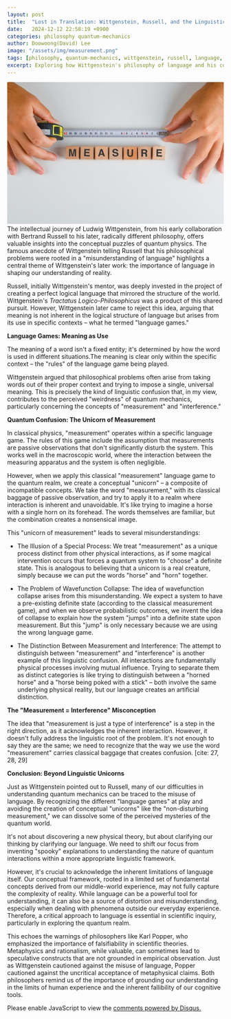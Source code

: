 ```yaml
---
layout: post
title:  "Lost in Translation: Wittgenstein, Russell, and the Linguistic Roots of Quantum Weirdness"
date:   2024-12-12 22:58:19 +0900
categories: philosophy quantum-mechanics
author: Doowoong(David) Lee
image: "/assets/img/measurement.png"
tags: [philosophy, quantum-mechanics, wittgenstein, russell, language, measurement]
excerpt: Exploring how Wittgenstein's philosophy of language and his concept of 'language games' can help us understand the apparent paradoxes of quantum measurement. This post examines how our classical understanding of measurement creates linguistic confusion when applied to quantum mechanics.
---
```


![measurement](/assets/img/measurement.png)
The intellectual journey of Ludwig Wittgenstein, from his early collaboration with Bertrand Russell to his later, radically different philosophy, offers valuable insights into the conceptual puzzles of quantum physics. The famous anecdote of Wittgenstein telling Russell that his philosophical problems were rooted in a "misunderstanding of language" highlights a central theme of Wittgenstein's later work: the importance of language in shaping our understanding of reality.

Russell, initially Wittgenstein's mentor, was deeply invested in the project of creating a perfect logical language that mirrored the structure of the world. Wittgenstein's  _Tractatus Logico-Philosophicus_  was a product of this shared pursuit. However, Wittgenstein later came to reject this idea, arguing that meaning is not inherent in the logical structure of language but arises from its  use  in specific contexts – what he termed "language games." 

**Language Games: Meaning as Use**

The meaning of a word isn't a fixed entity; it's determined by how the word is used in different situations.The meaning is clear only within the specific context – the "rules" of the language game being played.

Wittgenstein argued that philosophical problems often arise from taking words out of their proper context and trying to impose a single, universal meaning. This is precisely the kind of linguistic confusion that, in my view, contributes to the perceived "weirdness" of quantum mechanics, particularly concerning the concepts of "measurement" and "interference."

**Quantum Confusion: The Unicorn of Measurement**

In classical physics, "measurement" operates within a specific language game. The rules of this game include the assumption that measurements are passive observations that don't significantly disturb the system. This works well in the macroscopic world, where the interaction between the measuring apparatus and the system is often negligible.

However, when we apply this classical "measurement" language game to the quantum realm, we create a conceptual "unicorn" – a composite of incompatible concepts. We take the word "measurement," with its classical baggage of passive observation, and try to apply it to a realm where interaction is inherent and unavoidable. It's like trying to imagine a horse with a single horn on its forehead. The words themselves are familiar, but the combination creates a nonsensical image.

This "unicorn of measurement" leads to several misunderstandings:

*   The Illusion of a Special Process: We treat "measurement" as a unique process distinct from other physical interactions, as if some magical intervention occurs that forces a quantum system to "choose" a definite state. This is analogous to believing that a unicorn is a real creature, simply because we can put the words "horse" and "horn" together.

*   The Problem of Wavefunction Collapse: The idea of wavefunction collapse arises from this misunderstanding. We expect a system to have a pre-existing definite state (according to the classical measurement game), and when we observe probabilistic outcomes, we invent the idea of collapse to explain how the system "jumps" into a definite state upon measurement. But this "jump" is only necessary because we are using the wrong language game.

*   The Distinction Between Measurement and Interference: The attempt to distinguish between "measurement" and "interference" is another example of this linguistic confusion. All interactions are fundamentally physical processes involving mutual influence. Trying to separate them as distinct categories is like trying to distinguish between a "horned horse" and a "horse being poked with a stick" – both involve the same underlying physical reality, but our language creates an artificial distinction.

**The "Measurement = Interference" Misconception**

The idea that "measurement is just a type of interference" is a step in the right direction, as it acknowledges the inherent interaction. However, it doesn't fully address the linguistic root of the problem. It's not enough to say they are the same; we need to recognize that the way we use the word "measurement" carries classical baggage that creates confusion. [cite: 27, 28, 29]

**Conclusion: Beyond Linguistic Unicorns**

Just as Wittgenstein pointed out to Russell, many of our difficulties in understanding quantum mechanics can be traced to the misuse of language. By recognizing the different "language games" at play and avoiding the creation of conceptual "unicorns" like the "non-disturbing measurement," we can dissolve some of the perceived mysteries of the quantum world.

It's not about discovering a new physical theory, but about clarifying our thinking by clarifying our language. We need to shift our focus from inventing "spooky" explanations to understanding the nature of quantum interactions within a more appropriate linguistic framework.

However, it's crucial to acknowledge the inherent limitations of language itself. Our conceptual framework, rooted in a limited set of fundamental concepts derived from our middle-world experience, may not fully capture the complexity of reality. While language can be a powerful tool for understanding, it can also be a source of distortion and misunderstanding, especially when dealing with phenomena outside our everyday experience. Therefore, a critical approach to language is essential in scientific inquiry, particularly in exploring the quantum realm.

This echoes the warnings of philosophers like Karl Popper, who emphasized the importance of falsifiability in scientific theories.  Metaphysics and rationalism, while valuable, can sometimes lead to speculative constructs that are not grounded in empirical observation.  Just as Wittgenstein cautioned against the misuse of language, Popper cautioned against the uncritical acceptance of metaphysical claims.  Both philosophers remind us of the importance of grounding our understanding in the limits of human experience and the inherent fallibility of our cognitive tools.


<div id="disqus_thread"></div>
<script>
    var disqus_config = function () {
        this.page.url = PAGE_URL; // Replace with your page's canonical URL variable
        this.page.identifier = PAGE_IDENTIFIER; // Replace PAGE_IDENTIFIER with your page's unique identifier variable
    };
    (function() {
        var d = document, s = d.createElement('script');
        s.src = 'https://fritzprix.disqus.com/embed.js';
        s.setAttribute('data-timestamp', +new Date());
        (d.head || d.body).appendChild(s);
    })();
</script>
<noscript>Please enable JavaScript to view the <a href="https://disqus.com/?ref_noscript">comments powered by Disqus.</a></noscript>